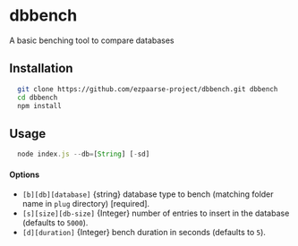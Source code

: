 dbbench
=======

A basic benching tool to compare databases

## Installation
```bash
  git clone https://github.com/ezpaarse-project/dbbench.git dbbench
  cd dbbench
  npm install
```
## Usage

```javascript
  node index.js --db=[String] [-sd]
```

#### Options

* `[b][db][database]` {string} database type to bench (matching folder name in `plug` directory) [required].
* `[s][size][db-size]` {Integer} number of entries to insert in the database (defaults to `5000`).
* `[d][duration]` {Integer} bench duration in seconds (defaults to `5`).
